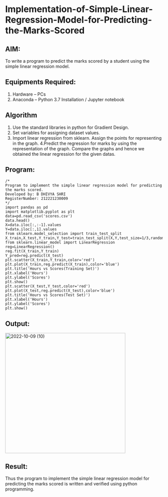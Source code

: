 # Implementation-of-Simple-Linear-Regression-Model-for-Predicting-the-Marks-Scored

## AIM:
To write a program to predict the marks scored by a student using the simple linear regression model.

## Equipments Required:
1. Hardware – PCs
2. Anaconda – Python 3.7 Installation / Jupyter notebook

## Algorithm
1. Use the standard libraries in python for Gradient Design.
2. Set variables for assigning dataset values.
3. Import linear regression from sklearn. Assign the points for representing in the graph.
4.Predict the regression for marks by using the representation of the graph.
Compare the graphs and hence we obtained the linear regression for the given datas.


## Program:
```
/*
Program to implement the simple linear regression model for predicting the marks scored.
Developed by: B DHIVYA SHRI
RegisterNumber: 212221230009
*/
import pandas as pd
import matplotlib.pyplot as plt
data=pd.read_csv('scores.csv')
data.head()
X=data.iloc[:,:-1].values
Y=data.iloc[:,1].values
from sklearn.model_selection import train_test_split
X_train,X_test,Y_train,Y_test=train_test_split(X,Y,test_size=1/3,random_state=0)
from sklearn.linear_model import LinearRegression
reg=LinearRegression()
reg.fit(X_train,Y_train)
Y_pred=reg.predict(X_test)
plt.scatter(X_train,Y_train,color='red')
plt.plot(X_train,reg.predict(X_train),color='blue')
plt.title('Hours vs Scores(Training Set)')
plt.xlabel('Hours')
plt.ylabel('Scores')
plt.show()
plt.scatter(X_test,Y_test,color='red')
plt.plot(X_test,reg.predict(X_test),color='blue')
plt.title('Hours vs Scores(Test Set)')
plt.xlabel('Hours')
plt.ylabel('Scores')
plt.show()
```

## Output:
<img width="384" alt="2022-10-09 (10)" src="https://user-images.githubusercontent.com/94505585/194760475-63b237f5-e119-4724-a4ce-aa34a516ca24.png">

## Result:
Thus the program to implement the simple linear regression model for predicting the marks scored is written and verified using python programming.
